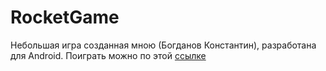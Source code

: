 # RocketGame
Небольшая игра созданная мною (Богданов Константин), разработана для Android. Поиграть можно по этой [ссылке](https://lichinkakote.github.io/RocketGameWebGL)<br/>
